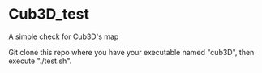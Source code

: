 # Cub3D_test
A simple check for Cub3D's map

Git clone this repo where you have your executable named "cub3D", then execute "./test.sh".

